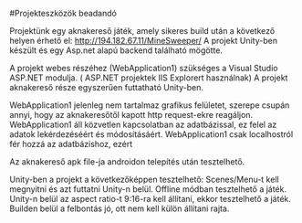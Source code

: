 #Projekteszközök beadandó

Projektünk egy aknakereső játék, amely sikeres build után a következő helyen érhető el:
http://194.182.67.11/MineSweeper/
A projekt Unity-ben készült és egy Asp.net alapú backend található mögötte.

A projekt webes részéhez (WebApplication1) szükséges a Visual Studio ASP.NET modulja. ( ASP.NET projektek IIS Explorert használnak)
A projekt aknakereső része egyszerűen futtatható Unity-ben.

WebApplication1 jelenleg nem tartalmaz grafikus felületet, szerepe csupán annyi, hogy az aknakeresőtől kapott http request-ekre reagáljon. WebApplication1 áll közvetlen kapcsolatban az adatbázissal, ez felel az adatok lekérdezéséért és módosításáért. WebApplication1 csak localhostról fér hozzá az adatbázishoz, ezért 

Az aknakereső apk file-ja androidon telepítés után tesztelhető.

Unity-ben a projekt a következőképpen tesztelhető: Scenes/Menu-t kell megnyitni és azt futtatni Unity-n belül. Offline módban tesztelhető a játék. Unity-n belül az aspect ratio-t 9:16-ra kell állítani, ekkor tesztelhető a játék. Builden belül a felbontás jó, ott nem kell külön állítani rajta.

